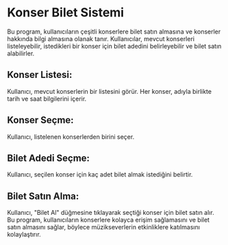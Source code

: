 # Konser Bilet Sistemi

Bu program, kullanıcıların çeşitli konserlere bilet satın almasına ve konserler hakkında bilgi almasına olanak tanır. Kullanıcılar, mevcut konserleri listeleyebilir, istedikleri bir konser için bilet adedini belirleyebilir ve bilet satın alabilirler.

## Konser Listesi:

Kullanıcı, mevcut konserlerin bir listesini görür. Her konser, adıyla birlikte tarih ve saat bilgilerini içerir.

## Konser Seçme:

Kullanıcı, listelenen konserlerden birini seçer.

## Bilet Adedi Seçme:

Kullanıcı, seçilen konser için kaç adet bilet almak istediğini belirtir.

## Bilet Satın Alma:

Kullanıcı, "Bilet Al" düğmesine tıklayarak seçtiği konser için bilet satın alır.
Bu program, kullanıcıların konserlere kolayca erişim sağlamasını ve bilet satın almasını sağlar, böylece müzikseverlerin etkinliklere katılmasını kolaylaştırır.

